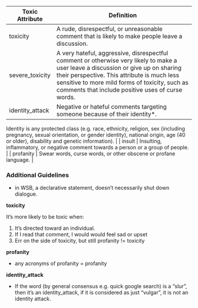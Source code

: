 | Toxic Attribute  | Definition |
| ----------- | ----------- |
| toxicity    | A rude, disrespectful, or unreasonable comment that is likely to make people leave a discussion.      |
| severe_toxicity    | A very hateful, aggressive, disrespectful comment or otherwise very likely to make a user leave a discussion or give up on sharing their perspective. This attribute is much less sensitive to more mild forms of toxicity, such as comments that include positive uses of curse words.      |
| identity_attack   | Negative or hateful comments targeting someone because of their identity*.

Identity is any protected class (e.g. race, ethnicity, religion, sex (including pregnancy, sexual orientation, or gender identity), national origin, age (40 or older), disability and genetic information).       |
| insult    | Insulting, inflammatory, or negative comment towards a person or a group of people.       |
| profanity   |  Swear words, curse words, or other obscene or profane language.       |



### Additional Guidelines

- in WSB, a declarative statement, doesn’t necessarily shut down dialogue.

**toxicity**

It’s more likely to be toxic when:

1. It’s directed toward an individual.
2. If I read that comment, I would would feel sad or upset
3. Err on the side of toxicity, but still profanity != toxicity

**profanity**

- any acronyms of profanity = profanity

**identity_attack**

- If the word (by general consensus e.g. quick google search) is a “slur”, then it’s an identity_attack, if it is considered as just “vulgar”, it is not an identity attack.

